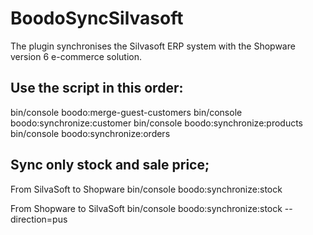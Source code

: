 # BoodoSyncSilvasoft
The plugin synchronises the Silvasoft ERP system with the Shopware version 6 e-commerce solution.


## Use the script in this order:
bin/console boodo:merge-guest-customers
bin/console boodo:synchronize:customer
bin/console boodo:synchronize:products
bin/console boodo:synchronize:orders


## Sync only stock and sale price;
From SilvaSoft to Shopware
bin/console boodo:synchronize:stock

From Shopware to SilvaSoft
bin/console boodo:synchronize:stock --direction=pus
